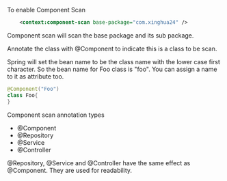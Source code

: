 To enable Component Scan

```xml
	<context:component-scan base-package="com.xinghua24" />
```

Component scan will scan the base package and its sub package.

Annotate the class with @Component to indicate this is a class to be scan.

Spring will set the bean name to be the class name with the lower case first character. So the bean name for Foo class is "foo". You can assign a name to it as attribute too.

```java
@Component("Foo")
class Foo{
}
```

Component scan annotation types
- @Component
- @Repository
- @Service
- @Controller

@Repository, @Service and @Controller have the same effect as @Component. They are used for readability.